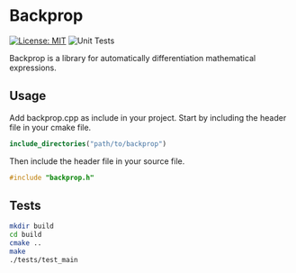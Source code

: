 # Backprop
[![License: MIT](https://img.shields.io/badge/License-MIT-yellow.svg)](https://opensource.org/licenses/MIT)
![Unit Tests](https://github.com/andrewldesousa/backprop.cpp/actions/workflows/unit_tests.yaml/badge.svg)

Backprop is a library for automatically differentiation mathematical expressions.

## Usage
Add backprop.cpp as include in your project. Start by including the header file in your cmake file.
```cmake
include_directories("path/to/backprop")
```

Then include the header file in your source file.
```cpp
#include "backprop.h"
```

## Tests
```bash
mkdir build
cd build
cmake ..
make
./tests/test_main
```